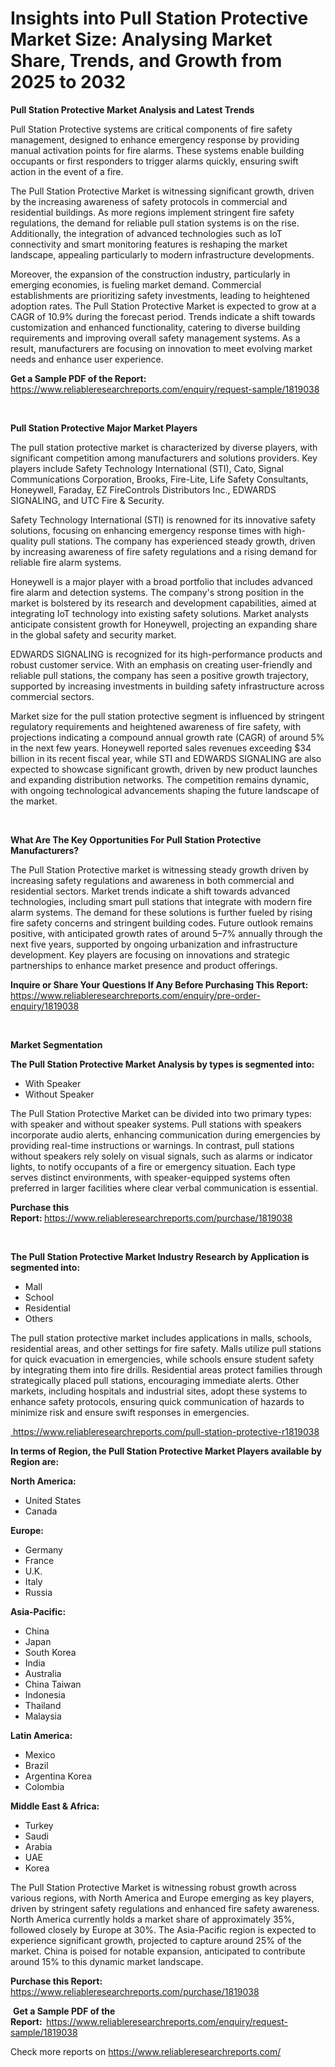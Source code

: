 <p><h1>Insights into Pull Station Protective Market Size: Analysing Market Share, Trends, and Growth from 2025 to 2032</h1></p><p><strong>Pull Station Protective Market Analysis and Latest Trends</strong></p>
<p><p>Pull Station Protective systems are critical components of fire safety management, designed to enhance emergency response by providing manual activation points for fire alarms. These systems enable building occupants or first responders to trigger alarms quickly, ensuring swift action in the event of a fire.</p><p>The Pull Station Protective Market is witnessing significant growth, driven by the increasing awareness of safety protocols in commercial and residential buildings. As more regions implement stringent fire safety regulations, the demand for reliable pull station systems is on the rise. Additionally, the integration of advanced technologies such as IoT connectivity and smart monitoring features is reshaping the market landscape, appealing particularly to modern infrastructure developments.</p><p>Moreover, the expansion of the construction industry, particularly in emerging economies, is fueling market demand. Commercial establishments are prioritizing safety investments, leading to heightened adoption rates. The Pull Station Protective Market is expected to grow at a CAGR of 10.9% during the forecast period. Trends indicate a shift towards customization and enhanced functionality, catering to diverse building requirements and improving overall safety management systems. As a result, manufacturers are focusing on innovation to meet evolving market needs and enhance user experience.</p></p>
<p><strong>Get a Sample PDF of the Report:&nbsp;</strong> <a href="https://www.reliableresearchreports.com/enquiry/request-sample/1819038?utm_campaign=2387&utm_medium=2&utm_source=Github&utm_content=ia&utm_term=09022025&utm_id=pull-station-protective">https://www.reliableresearchreports.com/enquiry/request-sample/1819038</a></p>
<p>&nbsp;</p>
<p><strong>Pull Station Protective Major Market Players</strong></p>
<p><p>The pull station protective market is characterized by diverse players, with significant competition among manufacturers and solutions providers. Key players include Safety Technology International (STI), Cato, Signal Communications Corporation, Brooks, Fire-Lite, Life Safety Consultants, Honeywell, Faraday, EZ FireControls Distributors Inc., EDWARDS SIGNALING, and UTC Fire & Security.</p><p>Safety Technology International (STI) is renowned for its innovative safety solutions, focusing on enhancing emergency response times with high-quality pull stations. The company has experienced steady growth, driven by increasing awareness of fire safety regulations and a rising demand for reliable fire alarm systems.</p><p>Honeywell is a major player with a broad portfolio that includes advanced fire alarm and detection systems. The company's strong position in the market is bolstered by its research and development capabilities, aimed at integrating IoT technology into existing safety solutions. Market analysts anticipate consistent growth for Honeywell, projecting an expanding share in the global safety and security market.</p><p>EDWARDS SIGNALING is recognized for its high-performance products and robust customer service. With an emphasis on creating user-friendly and reliable pull stations, the company has seen a positive growth trajectory, supported by increasing investments in building safety infrastructure across commercial sectors.</p><p>Market size for the pull station protective segment is influenced by stringent regulatory requirements and heightened awareness of fire safety, with projections indicating a compound annual growth rate (CAGR) of around 5% in the next few years. Honeywell reported sales revenues exceeding $34 billion in its recent fiscal year, while STI and EDWARDS SIGNALING are also expected to showcase significant growth, driven by new product launches and expanding distribution networks. The competition remains dynamic, with ongoing technological advancements shaping the future landscape of the market.</p></p>
<p>&nbsp;</p>
<p><strong>What Are The Key Opportunities For Pull Station Protective Manufacturers?</strong></p>
<p><p>The Pull Station Protective market is witnessing steady growth driven by increasing safety regulations and awareness in both commercial and residential sectors. Market trends indicate a shift towards advanced technologies, including smart pull stations that integrate with modern fire alarm systems. The demand for these solutions is further fueled by rising fire safety concerns and stringent building codes. Future outlook remains positive, with anticipated growth rates of around 5–7% annually through the next five years, supported by ongoing urbanization and infrastructure development. Key players are focusing on innovations and strategic partnerships to enhance market presence and product offerings.</p></p>
<p><strong>Inquire or Share Your Questions If Any Before Purchasing This Report:</strong> <a href="https://www.reliableresearchreports.com/enquiry/pre-order-enquiry/1819038?utm_campaign=2387&utm_medium=2&utm_source=Github&utm_content=ia&utm_term=09022025&utm_id=pull-station-protective">https://www.reliableresearchreports.com/enquiry/pre-order-enquiry/1819038</a></p>
<p>&nbsp;</p>
<p><strong>Market Segmentation</strong></p>
<p><strong>The Pull Station Protective Market Analysis by types is segmented into:</strong></p>
<p><ul><li>With Speaker</li><li>Without Speaker</li></ul></p>
<p><p>The Pull Station Protective Market can be divided into two primary types: with speaker and without speaker systems. Pull stations with speakers incorporate audio alerts, enhancing communication during emergencies by providing real-time instructions or warnings. In contrast, pull stations without speakers rely solely on visual signals, such as alarms or indicator lights, to notify occupants of a fire or emergency situation. Each type serves distinct environments, with speaker-equipped systems often preferred in larger facilities where clear verbal communication is essential.</p></p>
<p><strong>Purchase this Report:&nbsp;</strong><a href="https://www.reliableresearchreports.com/purchase/1819038?utm_campaign=2387&utm_medium=2&utm_source=Github&utm_content=ia&utm_term=09022025&utm_id=pull-station-protective">https://www.reliableresearchreports.com/purchase/1819038</a></p>
<p>&nbsp;</p>
<p><strong>The Pull Station Protective Market Industry Research by Application is segmented into:</strong></p>
<p><ul><li>Mall</li><li>School</li><li>Residential</li><li>Others</li></ul></p>
<p><p>The pull station protective market includes applications in malls, schools, residential areas, and other settings for fire safety. Malls utilize pull stations for quick evacuation in emergencies, while schools ensure student safety by integrating them into fire drills. Residential areas protect families through strategically placed pull stations, encouraging immediate alerts. Other markets, including hospitals and industrial sites, adopt these systems to enhance safety protocols, ensuring quick communication of hazards to minimize risk and ensure swift responses in emergencies.</p></p>
<p><a href="https://www.reliableresearchreports.com/pull-station-protective-r1819038?utm_campaign=2387&utm_medium=2&utm_source=Github&utm_content=ia&utm_term=09022025&utm_id=pull-station-protective">&nbsp;https://www.reliableresearchreports.com/pull-station-protective-r1819038</a></p>
<p><strong>In terms of Region, the Pull Station Protective Market Players available by Region are:</strong></p>
<p>
    <p> <strong> North America: </strong>
        <ul>
            <li>United States</li>
            <li>Canada</li>
        </ul>
        </p> 
    <p> <strong> Europe: </strong>
        <ul>
            <li>Germany</li>
            <li>France</li>
            <li>U.K.</li>
            <li>Italy</li>
            <li>Russia</li>
        </ul>
        </p> 
    <p> <strong> Asia-Pacific: </strong>
        <ul>
            <li>China</li>
            <li>Japan</li>
            <li>South Korea</li>
            <li>India</li>
            <li>Australia</li>
            <li>China Taiwan</li>
            <li>Indonesia</li>
            <li>Thailand</li>
            <li>Malaysia</li>
        </ul>
        </p> 
    <p> <strong> Latin America: </strong>
        <ul>
            <li>Mexico</li>
            <li>Brazil</li>
            <li>Argentina Korea</li>
            <li>Colombia</li>
        </ul>
        </p> 
    <p> <strong> Middle East & Africa: </strong>
        <ul>
            <li>Turkey</li>
            <li>Saudi</li>
            <li>Arabia</li>
            <li>UAE</li>
            <li>Korea</li>
        </ul>
    </p>
    </p>
<p><p>The Pull Station Protective Market is witnessing robust growth across various regions, with North America and Europe emerging as key players, driven by stringent safety regulations and enhanced fire safety awareness. North America currently holds a market share of approximately 35%, followed closely by Europe at 30%. The Asia-Pacific region is expected to experience significant growth, projected to capture around 25% of the market. China is poised for notable expansion, anticipated to contribute around 15% to this dynamic market landscape.</p></p>
<p><strong>Purchase this Report: </strong><a href="https://www.reliableresearchreports.com/purchase/1819038?utm_campaign=2387&utm_medium=2&utm_source=Github&utm_content=ia&utm_term=09022025&utm_id=pull-station-protective">https://www.reliableresearchreports.com/purchase/1819038</a></p>
<p>&nbsp;<strong>Get a Sample PDF of the Report:&nbsp;&nbsp;</strong><a href="https://www.reliableresearchreports.com/enquiry/request-sample/1819038?utm_campaign=2387&utm_medium=2&utm_source=Github&utm_content=ia&utm_term=09022025&utm_id=pull-station-protective">https://www.reliableresearchreports.com/enquiry/request-sample/1819038</a></p>
<p><strong></strong></p>
<p>Check more reports on <a href="https://www.reliableresearchreports.com/?utm_campaign=2387&utm_medium=2&utm_source=Github&utm_content=ia&utm_term=09022025&utm_id=pull-station-protective">https://www.reliableresearchreports.com/</a></p>